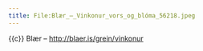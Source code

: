 ```yaml
---
title: File:Blær_–_Vinkonur_vors_og_blóma_56218.jpeg
---
```


{{c}} Blær – http://blaer.is/grein/vinkonur

